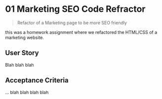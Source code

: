 # 01 Marketing SEO Code Refractor
>Refactor of a Marketing page to be more SEO friendly

this was a homework assignment where we refactored the HTML/CSS of a marketing website.

## User Story
Blah
blah blah

## Acceptance Criteria
...
blah blah
blah
blah

